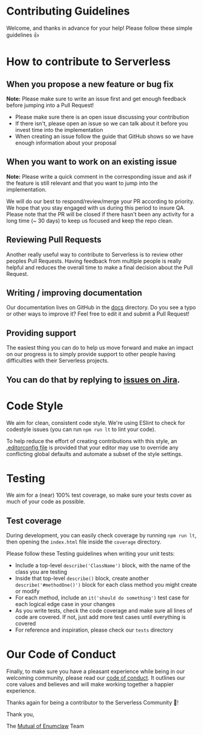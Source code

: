 # Contributing Guidelines

Welcome, and thanks in advance for your help! Please follow these simple guidelines :+1:

# How to contribute to Serverless

## When you propose a new feature or bug fix

**Note:** Please make sure to write an issue first and get enough feedback before jumping into a Pull Request!

- Please make sure there is an open issue discussing your contribution
- If there isn't, please open an issue so we can talk about it before you invest time into the implementation
- When creating an issue follow the guide that GitHub shows so we have enough information about your proposal

## When you want to work on an existing issue

**Note:** Please write a quick comment in the corresponding issue and ask if the feature is still relevant and that you want to jump into the implementation.

We will do our best to respond/review/merge your PR according to priority. We hope that you stay engaged with us during this period to insure QA. Please note that the PR will be closed if there hasn't been any activity for a long time (~ 30 days) to keep us focused and keep the repo clean.

## Reviewing Pull Requests

Another really useful way to contribute to Serverless is to review other peoples Pull Requests. Having feedback from multiple people is really helpful and reduces the overall time to make a final decision about the Pull Request.

## Writing / improving documentation

Our documentation lives on GitHub in the [docs](docs) directory. Do you see a typo or other ways to improve it? Feel free to edit it and submit a Pull Request!

## Providing support

The easiest thing you can do to help us move forward and make an impact on our progress is to simply provide support to other people having difficulties with their Serverless projects.

You can do that by replying to [issues on Jira](https://mutualofenumclaw.atlassian.net/secure/RapidBoard.jspa?rapidView=5&view=planning.nodetail).
---

# Code Style

We aim for clean, consistent code style. We're using ESlint to check for codestyle issues (you can run `npm run lt` to lint your code).

To help reduce the effort of creating contributions with this style, an [.editorconfig file](http://editorconfig.org/) is provided that your editor may use to override any conflicting global defaults and automate a subset of the style settings.

# Testing

We aim for a (near) 100% test coverage, so make sure your tests cover as much of your code as possible.

## Test coverage

During development, you can easily check coverage by running `npm run lt`, then opening the `index.html` file inside the `coverage` directory.

Please follow these Testing guidelines when writing your unit tests:

-  Include a top-level `describe('ClassName')` block, with the name of the class you are testing
-  Inside that top-level `describe()` block, create another `describe('#methodOne()')` block for each class method you might create or modify
-  For each method, include an `it('should do something')` test case for each logical edge case in your changes
-  As you write tests, check the code coverage and make sure all lines of code are covered.  If not, just add more test cases until everything is covered
-  For reference and inspiration, please check our `tests` directory

# Our Code of Conduct

Finally, to make sure you have a pleasant experience while being in our welcoming community, please read our [code of conduct](CODE_OF_CONDUCT.md). It outlines our core values and believes and will make working together a happier experience.

Thanks again for being a contributor to the Serverless Community :tada:!

Thank you,

The [Mutual of Enumclaw](http://mutualofenumclaw.com) Team
